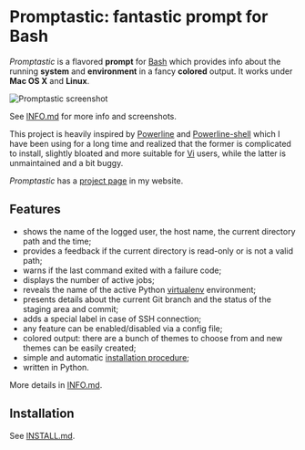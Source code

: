 Promptastic: fantastic prompt for Bash
======================================

*Promptastic* is a flavored **prompt** for [Bash](http://en.wikipedia.org/wiki/Bash_(Unix_shell))
which provides info about the running **system** and **environment** in a fancy **colored** output.
It works under **Mac OS X** and **Linux**.

![Promptastic screenshot](https://cloud.githubusercontent.com/assets/6423485/4512433/51131d12-4b40-11e4-8ceb-cac7b01799da.png)

See [INFO.md](https://github.com/nimiq/promptastic/blob/master/INFO.md) for more info and
screenshots.

This project is heavily inspired by [Powerline](https://github.com/Lokaltog/powerline)
and [Powerline-shell](https://github.com/milkbikis/powerline-shell/) which I have been using for
a long time and realized that the former is complicated to install, slightly bloated and more
suitable for [Vi](http://en.wikipedia.org/wiki/Vi) users, while the latter is unmaintained and a bit buggy.

*Promptastic* has a [project page](http://painl.es/promptastic/) in my website.

Features
--------
- shows the name of the logged user, the host name, the current directory path and the time;
- provides a feedback if the current directory is read-only or is not a valid path;
- warns if the last command exited with a failure code;
- displays the number of active jobs;
- reveals the name of the active Python [virtualenv](https://github.com/pypa/virtualenv)
environment;
- presents details about the current Git branch and the status of the staging area and commit;
- adds a special label in case of SSH connection;
- any feature can be enabled/disabled via a config file;
- colored output: there are a bunch of themes to choose from and new themes can be easily created;
- simple and automatic [installation procedure](https://github.com/nimiq/promptastic/blob/master/INSTALL.md);
- written in Python.

More details in [INFO.md](https://github.com/nimiq/promptastic/blob/master/INFO.md).

Installation
------------
See [INSTALL.md](https://github.com/nimiq/promptastic/blob/master/INSTALL.md).
